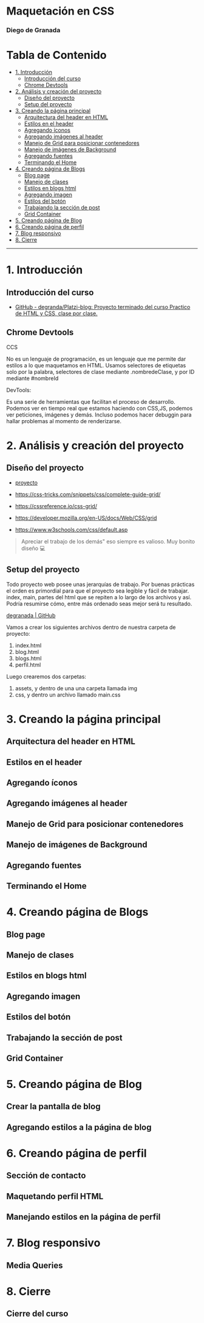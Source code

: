 <h1>Maquetación en CSS</h11>

<h3>Diego de Granada</h3>

<h1>Tabla de Contenido</h1>

- [1. Introducción](#1-introducción)
  - [Introducción del curso](#introducción-del-curso)
  - [Chrome Devtools](#chrome-devtools)
- [2. Análisis y creación del proyecto](#2-análisis-y-creación-del-proyecto)
  - [Diseño del proyecto](#diseño-del-proyecto)
  - [Setup del proyecto](#setup-del-proyecto)
- [3. Creando la página principal](#3-creando-la-página-principal)
  - [Arquitectura del header en HTML](#arquitectura-del-header-en-html)
  - [Estilos en el header](#estilos-en-el-header)
  - [Agregando íconos](#agregando-íconos)
  - [Agregando imágenes al header](#agregando-imágenes-al-header)
  - [Manejo de Grid para posicionar contenedores](#manejo-de-grid-para-posicionar-contenedores)
  - [Manejo de imágenes de Background](#manejo-de-imágenes-de-background)
  - [Agregando fuentes](#agregando-fuentes)
  - [Terminando el Home](#terminando-el-home)
- [4. Creando página de Blogs](#4-creando-página-de-blogs)
  - [Blog page](#blog-page)
  - [Manejo de clases](#manejo-de-clases)
  - [Estilos en blogs html](#estilos-en-blogs-html)
  - [Agregando imagen](#agregando-imagen)
  - [Estilos del botón](#estilos-del-botón)
  - [Trabajando la sección de post](#trabajando-la-sección-de-post)
  - [Grid Container](#grid-container)
- [5. Creando página de Blog](#5-creando-página-de-blog)
- [6. Creando página de perfil](#6-creando-página-de-perfil)
- [7. Blog responsivo](#7-blog-responsivo)
- [8. Cierre](#8-cierre)

---

# 1. Introducción

## Introducción del curso

- [GitHub - degranda/Platzi-blog: Proyecto terminado del curso Practico de HTML y CSS, clase por clase.](https://github.com/degranda/Platzi-blog)

## Chrome Devtools

CCS

No es un lenguaje de programación, es un lenguaje que me permite dar estilos a lo que maquetamos en HTML.
Usamos selectores de etiquetas solo por la palabra, selectores de clase mediante .nombredeClase, y por ID mediante #nombreId

DevTools:

Es una serie de herramientas que facilitan el proceso de desarrollo. Podemos ver en tiempo real que estamos haciendo con CSS,JS, podemos ver peticiones, imágenes y demás. Incluso podemos hacer debuggin para hallar problemas al momento de renderizarse.

# 2. Análisis y creación del proyecto

## Diseño del proyecto

- [proyecto](https://www.dropbox.com/sh/skwiu9gqkr2j6yb/AABmvWbUcTgDnr1m0U1RlcLBa?dl=0)

- https://css-tricks.com/snippets/css/complete-guide-grid/
- https://cssreference.io/css-grid/
- https://developer.mozilla.org/en-US/docs/Web/CSS/grid
- https://www.w3schools.com/css/default.asp

> Apreciar el trabajo de los demás" eso siempre es valioso. Muy bonito diseño 💻

## Setup del proyecto

Todo proyecto web posee unas jerarquías de trabajo. Por buenas prácticas el orden es primordial para que el proyecto sea legible y fácil de trabajar. index, main, partes del html que se repiten a lo largo de los archivos y así. Podría resumirse cómo, entre más ordenado seas mejor será tu resultado.

[degranada | GitHub](https://github.com/degranda/Platzi-blog)

Vamos a crear los siguientes archivos dentro de nuestra carpeta de proyecto:

  1. index.html
  2. blog.html
  3. blogs.html
  4. perfil.html
  
Luego crearemos dos carpetas:

1. assets, y dentro de una una carpeta llamada img
2. css, y dentro un archivo llamado main.css

# 3. Creando la página principal

## Arquitectura del header en HTML



## Estilos en el header



## Agregando íconos



## Agregando imágenes al header



## Manejo de Grid para posicionar contenedores



## Manejo de imágenes de Background



## Agregando fuentes



## Terminando el Home



# 4. Creando página de Blogs

## Blog page



## Manejo de clases



## Estilos en blogs html



## Agregando imagen



## Estilos del botón



## Trabajando la sección de post



## Grid Container



# 5. Creando página de Blog

## Crear la pantalla de blog



## Agregando estilos a la página de blog



# 6. Creando página de perfil

## Sección de contacto



## Maquetando perfil HTML



## Manejando estilos en la página de perfil



# 7. Blog responsivo

## Media Queries



# 8. Cierre

## Cierre del curso
